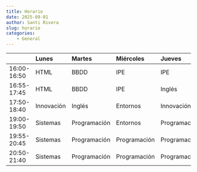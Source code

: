 ```yaml
---
title: Horario
date: 2025-09-01
author: Santi Rivera
slug: horario
categories:
	- General
---
```


| | Lunes | Martes | Miércoles | Jueves | Viernes |
| :--- | :--- | :--- | :--- | :--- | :--- |
16:00-16:50 | HTML | BBDD | IPE | IPE | HTML |
16:55-17:45 | HTML | BBDD | IPE | Inglés | Sistemas |
17:50-18:40 | Innovación | Inglés | Entornos | Innovación | Sistemas |
19:00-19:50 | Sistemas | Programación | Entornos | Programación | BBDD |
19:55-20:45 | Sistemas | Programación | Programación | Programación | BBDD |
20:50-21:40 | Sistemas | Programación | Programación | Programación | BBDD |